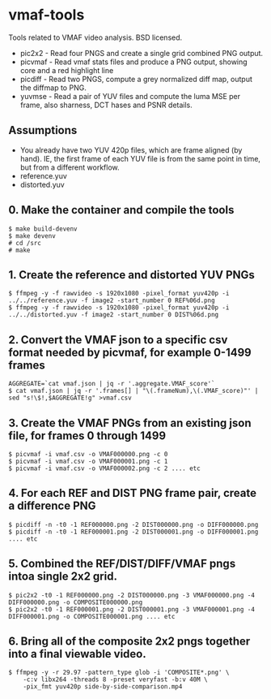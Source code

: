 # vmaf-tools
Tools related to VMAF video analysis.
BSD licensed.

* pic2x2 - Read four PNGS and create a single grid combined PNG output.
* picvmaf - Read vmaf stats files and produce a PNG output, showing core and a red highlight line
* picdiff - Read two PNGS, compute a grey normalized diff map, output the diffmap to PNG.
* yuvmse - Read a pair of YUV files and compute the luma MSE per frame, also sharness, DCT hases and PSNR details.

## Assumptions
* You already have two YUV 420p files, which are frame aligned (by hand). IE, the first frame of each YUV file is from the same point in time, but from a different workflow.
* reference.yuv
* distorted.yuv

## 0. Make the container and compile the tools
```
$ make build-devenv
$ make devenv
# cd /src
# make
```

## 1. Create the reference and distorted YUV PNGs
```
$ ffmpeg -y -f rawvideo -s 1920x1080 -pixel_format yuv420p -i ../../reference.yuv -f image2 -start_number 0 REF%06d.png
$ ffmpeg -y -f rawvideo -s 1920x1080 -pixel_format yuv420p -i ../../distorted.yuv -f image2 -start_number 0 DIST%06d.png
```

## 2. Convert the VMAF json to a specific csv format needed by picvmaf, for example 0-1499 frames
```
AGGREGATE=`cat vmaf.json | jq -r '.aggregate.VMAF_score'`
$ cat vmaf.json | jq -r '.frames[] | "\(.frameNum),\(.VMAF_score)"' | sed "s!\$!,$AGGREGATE!g" >vmaf.csv
```

## 3. Create the VMAF PNGs from an existing json file, for frames 0 through 1499
```
$ picvmaf -i vmaf.csv -o VMAF000000.png -c 0
$ picvmaf -i vmaf.csv -o VMAF000001.png -c 1
$ picvmaf -i vmaf.csv -o VMAF000002.png -c 2 .... etc
```

## 4. For each REF and DIST PNG frame pair, create a difference PNG
```
$ picdiff -n -t0 -1 REF000000.png -2 DIST000000.png -o DIFF000000.png
$ picdiff -n -t0 -1 REF000001.png -2 DIST000001.png -o DIFF000001.png .... etc
```

## 5. Combined the REF/DIST/DIFF/VMAF pngs intoa  single 2x2 grid.
```
$ pic2x2 -t0 -1 REF000000.png -2 DIST000000.png -3 VMAF000000.png -4 DIFF000000.png -o COMPOSITE000000.png
$ pic2x2 -t0 -1 REF000001.png -2 DIST000001.png -3 VMAF000001.png -4 DIFF000001.png -o COMPOSITE000001.png .... etc
```

## 6. Bring all of the composite 2x2 pngs together into a final viewable video.
```
$ ffmpeg -y -r 29.97 -pattern_type glob -i 'COMPOSITE*.png' \
	-c:v libx264 -threads 8 -preset veryfast -b:v 40M \
	-pix_fmt yuv420p side-by-side-comparison.mp4
```
